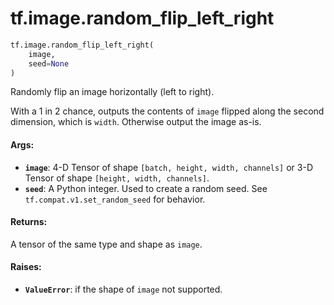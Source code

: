 <div itemscope itemtype="http://developers.google.com/ReferenceObject">
<meta itemprop="name" content="tf.image.random_flip_left_right" />
<meta itemprop="path" content="Stable" />
</div>

# tf.image.random_flip_left_right

``` python
tf.image.random_flip_left_right(
    image,
    seed=None
)
```

Randomly flip an image horizontally (left to right).

With a 1 in 2 chance, outputs the contents of `image` flipped along the
second dimension, which is `width`.  Otherwise output the image as-is.

#### Args:

* <b>`image`</b>: 4-D Tensor of shape `[batch, height, width, channels]` or 3-D Tensor
    of shape `[height, width, channels]`.
* <b>`seed`</b>: A Python integer. Used to create a random seed. See
    `tf.compat.v1.set_random_seed` for behavior.


#### Returns:

A tensor of the same type and shape as `image`.


#### Raises:

* <b>`ValueError`</b>: if the shape of `image` not supported.